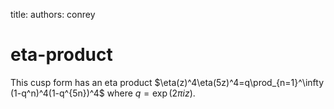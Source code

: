 title: 
authors:
    conrey

eta-product
===========

This cusp form has an eta product $\eta(z)^4\eta(5z)^4=q\prod_{n=1}^\infty
(1-q^n)^4(1-q^{5n})^4$ where $q=\exp(2\pi i z)$. 
